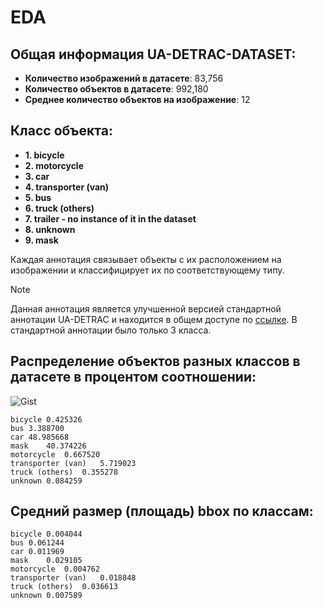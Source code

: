 # EDA

## Общая информация UA-DETRAC-DATASET:
- **Количество изображений в датасете**: 83,756
- **Количество объектов в датасете**: 992,180
- **Среднее количество объектов на изображение**: 12


## Класс объекта:
- **1. bicycle**
- **2. motorcycle**
- **3. car**
- **4. transporter (van)**
- **5. bus**
- **6. truck (others)**
- **7. trailer - no instance of it in the dataset**
- **8. unknown**
- **9. mask**


Каждая аннотация связывает объекты с их расположением на изображении и классифицирует их по соответствующему типу.


> [!NOTE]
> Данная аннотация является улучшенной версией стандартной аннотации UA-DETRAC и находится в общем доступе по [ссылке](https://www.kaggle.com/datasets/patrikskalos/ua-detrac-fix-masks-two-wheelers). В стандартной аннотации было только 3 класса.




## Распределение объектов разных классов в датасете в процентом соотношении:
![Gist](https://github.com/irina-krivosheina/AI-24-Team-45/blob/main/images/gist.png?raw=true)
```
bicycle	0.425326
bus	3.388700
car	48.985668
mask	40.374226
motorcycle	0.667520
transporter (van)	5.719023
truck (others)	0.355278
unknown	0.084259
```

## Средний размер (площадь) bbox по классам:
```
bicycle	0.004044
bus	0.061244
car	0.011969
mask	0.029105
motorcycle	0.004762
transporter (van)	0.018848
truck (others)	0.036613
unknown	0.007589
```

